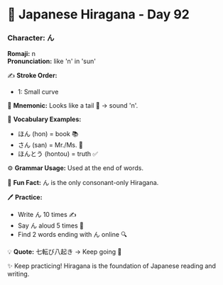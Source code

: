 # 📖 Japanese Hiragana - Day 92

### Character: ん  
**Romaji:** n  
**Pronunciation:** like 'n' in 'sun'  

✍️ **Stroke Order:**  
- 1: Small curve

📝 **Mnemonic:** Looks like a tail 🐾 → sound 'n'.  

📌 **Vocabulary Examples:**  
- ほん (hon) = book 📚
- さん (san) = Mr./Ms. 👤
- ほんとう (hontou) = truth ✅

⚙️ **Grammar Usage:** Used at the end of words.  

🎉 **Fun Fact:** ん is the only consonant-only Hiragana.  

🖊️ **Practice:**  
- Write ん 10 times ✍️
- Say ん aloud 5 times 🎤
- Find 2 words ending with ん online 🔍

💡 **Quote:** 七転び八起き → Keep going 💪  

✨ Keep practicing! Hiragana is the foundation of Japanese reading and writing.

